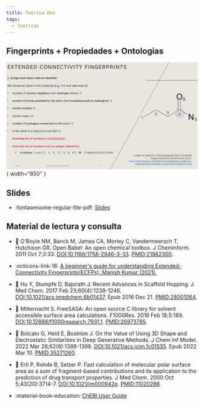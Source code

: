 ```yaml
---
title: Teorica Dos 
tags: 
  - teoricas
---
```


## Fingerprints + Propiedades + Ontologias

![Banner](clase-2.png){ width="850" }

## Slides 

 * :fontawesome-regular-file-pdf: [Slides](clase-2.pdf) 


## Material de lectura y consulta

   * :paperclip: O'Boyle NM, Banck M, James CA, Morley C, Vandermeersch T, Hutchison GR. Open Babel: An open chemical toolbox. J Cheminform. 2011 Oct 7;3:33. [DOI:10.1186/1758-2946-3-33](https://doi.org/10.1186/1758-2946-3-33). [PMID:21982300](https://pmid.us/21982300).
  * :octicons-link-16: [A beginner's guide for understanding Extended-Connectivity Fingerprints(ECFPs). Manish Kumar (2021).](https://chemicbook.com/2021/03/25/a-beginners-guide-for-understanding-extended-connectivity-fingerprints.html) 

  * :paperclip: Hu Y, Stumpfe D, Bajorath J. Recent Advances in Scaffold Hopping. J Med Chem. 2017 Feb 23;60(4):1238-1246. [DOI:10.1021/acs.jmedchem.6b01437](https://doi.org/10.1021/acs.jmedchem.6b01437). Epub 2016 Dec 21. [PMID:28001064](https://pmid.us/28001064).
  * :paperclip: Mitternacht S. FreeSASA: An open source C library for solvent accessible surface area calculations. F1000Res. 2016 Feb 18;5:189. [DOI:10.12688/f1000research.7931.1](https://doi.org/10.12688/f1000research.7931.1). [PMID:26973785](https://pmid.us/26973785).
  * :paperclip: Bolcato G, Heid E, Boström J. On the Value of Using 3D Shape and Electrostatic Similarities in Deep Generative Methods. J Chem Inf Model. 2022 Mar 28;62(6):1388-1398. [DOI:10.1021/acs.jcim.1c01535](https://doi.org/10.1021/acs.jcim.1c01535). Epub 2022 Mar 10. [PMID:35271260](https://pmid.us/35271260).
  * :paperclip: Ertl P, Rohde B, Selzer P. Fast calculation of molecular polar surface area as a sum of fragment-based contributions and its application to the prediction of drug transport properties. J Med Chem. 2000 Oct 5;43(20):3714-7. [DOI:10.1021/jm000942e](https://doi.org/10.1021/jm000942e). [PMID:11020286](https://pmid.us/11020286).
  * :material-book-education: [ChEBI User Guide](https://docs.google.com/document/d/1_w-DwBdCCOh1gMeeP6yqGzcnkpbHYOa3AGSODe5epcg/edit) 